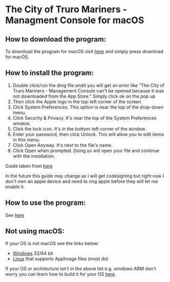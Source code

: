 # The City of Truro Mariners - Managment Console for macOS

## How to download the program:

To download the program for macOS visit [here](https://lucas-testing.000webhostapp.com/release/index) and simply press download for macOS.

## How to install the program:

1. Double click/run the dmg file andd you will get an error like "The City of Truro Mariners - Management Console can't be opened because it was not downloaded from the App Store." Simply click ok on the pop up
2. Then click the Apple logo in the top-left corner of the screen
3. Click System Preferences. This option is near the top of the drop-down menu.
4. Click Security & Privacy. It's near the top of the System Preferences window.
5. Click the lock icon. It's in the bottom-left corner of the window.
6. Enter your password, then click Unlock. This will allow you to edit items in this menu.
7. Click Open Anyway. It's next to the file's name.
8. Click Open when prompted. Doing so will open your file and continue with the installation.

Guide taken from [here](https://www.wikihow.com/Install-Software-from-Unsigned-Developers-on-a-Mac)

In the future this guide may change as I will get codesigning but right now I don't own an apple device and need to ring apple before they will let me enable it.

## How to use the program:

See [here](./how-to-use)

## Not using macOS:

If your OS is not macOS see the links below:

* [Windows](./windows "Windows Docs") 32/64 bit
* [Linux](./linux "Linux Docs") that supports AppImage files (most do)

If your OS or architecture isn't in the above list e.g. windows ARM don't worry you can learn how to build it for your OS [here](./unsupported "Unsupported OS").